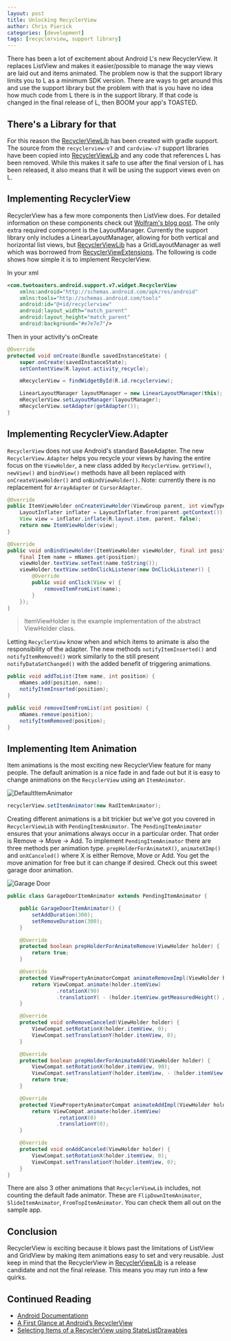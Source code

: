 ```yaml
---
layout: post
title: Unlocking RecyclerView
author: Chris Pierick
categories: [development]
tags: [recyclerview, support library]
---
```


There has been a lot of excitement about Android L's new RecyclerView.
 It replaces ListView and makes it easier/possible to manage the way views are laid out and items animated.
 The problem now is that the support library limits you to L as a minimum SDK version.
 There are ways to get around this and use the support library but the problem with that is you have no idea how much code from L there is in the support library.
 If that code is changed in the final release of L, then BOOM your app's TOASTED.

## There's a Library for that
For this reason the [RecyclerViewLib](https://github.com/twotoasters/RecyclerViewLib) has been created with gradle support.
 The source from the `recyclerview-v7` and `cardview-v7` support libraries have been copied into [RecyclerViewLib](https://github.com/twotoasters/RecyclerViewLib) and any code that references L has been removed.
 While this makes it safe to use after the final version of L has been released, it also means that it will be using the support views even on L.

## Implementing RecyclerView
RecyclerView has a few more components then ListView does.
 For detailed information on these components check out [Wolfram's blog post](http://www.grokkingandroid.com/first-glance-androids-recyclerview/).
 The only extra required component is the LayoutManager.
 Currently the support library only includes a LinearLayoutManager, allowing for both vertical and horizontal list views, but [RecyclerViewLib](https://github.com/twotoasters/RecyclerViewLib) has a GridLayoutManager as well which was borrowed from [RecyclerViewExtensions](https://github.com/antoniolg/RecyclerViewExtensions).
 The following is code shows how simple it is to implement RecyclerView.

In your xml

```xml
<com.twotoasters.android.support.v7.widget.RecyclerView 
    xmlns:android="http://schemas.android.com/apk/res/android"
    xmlns:tools="http://schemas.android.com/tools"
    android:id="@+id/recyclerview"
    android:layout_width="match_parent"
    android:layout_height="match_parent"
    android:background="#e7e7e7"/>
```

Then in your activity's onCreate

```java
@Override
protected void onCreate(Bundle savedInstanceState) {
    super.onCreate(savedInstanceState);
    setContentView(R.layout.activity_recycle);

    mRecyclerView = findWidgetById(R.id.recyclerview);

    LinearLayoutManager layoutManager = new LinearLayoutManager(this);
    mRecyclerView.setLayoutManager(layoutManager);
    mRecyclerView.setAdapter(getAdapter());
}
```

## Implementing RecyclerView.Adapter
`RecyclerView` does not use Android's standard BaseAdapter.
 The new `RecyclerView.Adapter` helps you recycle your views by having the entire focus on the `ViewHolder`, a new class added by `RecyclerView`.
 `getView()`, `newView()` and `bindView()` methods have all been replaced with `onCreateViewHolder()` and `onBindViewHolder()`.
 Note: currently there is no replacement for `ArrayAdapter` or `CursorAdapter`.

```java
@Override
public ItemViewHolder onCreateViewHolder(ViewGroup parent, int viewType) {
    LayoutInflater inflater = LayoutInflater.from(parent.getContext());
    View view = inflater.inflate(R.layout.item, parent, false);
    return new ItemViewHolder(view);
}

@Override
public void onBindViewHolder(ItemViewHolder viewHolder, final int position) {
    final Item name = mNames.get(position);
    viewHolder.textView.setText(name.toString());
    viewHolder.textView.setOnClickListener(new OnClickListener() {
        @Override
        public void onClick(View v) {
            removeItemFromList(name);
        }
    });
}
```

> ItemViewHolder is the example implementation of the abstract ViewHolder class.

Letting `RecyclerView` know when and which items to animate is also the responsibility of the adapter.
 The new methods `notifyItemInserted()` and `notifyItemRemoved()` work similarly to the still present `notifyDataSetChanged()` with the added benefit of triggering animations.

```java
public void addToList(Item name, int position) {
    mNames.add(position, name);
    notifyItemInserted(position);
}

public void removeItemFromList(int position) {
    mNames.remove(position);
    notifyItemRemoved(position);
}
```

## Implementing Item Animation
Item animations is the most exciting new RecyclerView feature for many people.
 The default animation is a nice fade in and fade out but it is easy to change animations on the `RecyclerView` using an `ItemAnimator`.

 ![DefaultItemAnimator](/assets/2014-09-03-unlocking-recyclerview/list_fade.gif)

```java
recyclerView.setItemAnimator(new RadItemAnimator);
```

Creating different animations is a bit trickier but we've got you covered in `RecyclerViewLib` with `PendingItemAnimator`.
 The `PendingItemAnimator` ensures that your animations always occur in a particular order.
 That order is Remove -> Move -> Add.
 To implement `PendingItemAnimator` there are three methods per animation type.
 `prepHolderForAnimateX()`, `animateXImp()` and `onXCanceled()` where X is either Remove, Move or Add.
 You get the move animation for free but it can change if desired. Check out this sweet garage door animation.

 ![Garage Door](/assets/2014-09-03-unlocking-recyclerview/list_garage.gif)

```java
public class GarageDoorItemAnimator extends PendingItemAnimator {

    public GarageDoorItemAnimator() {
        setAddDuration(300);
        setRemoveDuration(300);
    }

    @Override
    protected boolean prepHolderForAnimateRemove(ViewHolder holder) {
        return true;
    }

    @Override
    protected ViewPropertyAnimatorCompat animateRemoveImpl(ViewHolder holder) {
        return ViewCompat.animate(holder.itemView)
                .rotationX(90)
                .translationY( - (holder.itemView.getMeasuredHeight() / 2));
    }

    @Override
    protected void onRemoveCanceled(ViewHolder holder) {
        ViewCompat.setRotationX(holder.itemView, 0);
        ViewCompat.setTranslationY(holder.itemView, 0);
    }

    @Override
    protected boolean prepHolderForAnimateAdd(ViewHolder holder) {
        ViewCompat.setRotationX(holder.itemView, 90);
        ViewCompat.setTranslationY(holder.itemView, - (holder.itemView.getMeasuredHeight() / 2));
        return true;
    }

    @Override
    protected ViewPropertyAnimatorCompat animateAddImpl(ViewHolder holder) {
        return ViewCompat.animate(holder.itemView)
                .rotationX(0)
                .translationY(0);
    }

    @Override
    protected void onAddCanceled(ViewHolder holder) {
        ViewCompat.setRotationX(holder.itemView, 0);
        ViewCompat.setTranslationY(holder.itemView, 0);
    }
}
```

There are also 3 other animations that `RecyclerViewLib` includes, not counting the default fade animator.
 These are `FlipDownItemAnimator`, `SlideItemAnimator`, `FromTopItemAnimator`.
 You can check them all out on the sample app.

## Conclusion
RecyclerView is exciting because it blows past the limitations of ListView and GridView by making item animations easy to set and very reusable.
 Just keep in mind that the RecyclerView in [RecyclerViewLib](https://github.com/twotoasters/RecyclerViewLib) is a release candidate and not the final release. This means you may run into a few quirks.

## Continued Reading

- [Android Documentationn](https://developer.android.com/preview/material/ui-widgets.html)
- [A First Glance at Android’s RecyclerView](http://www.grokkingandroid.com/first-glance-androids-recyclerview/)
- [Selecting Items of a RecyclerView using StateListDrawables](http://www.grokkingandroid.com/statelistdrawables-for-recyclerview-selection/)